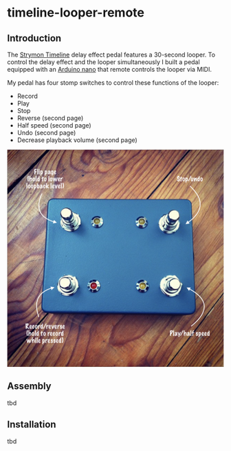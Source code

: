 # timeline-looper-remote

## Introduction

The [Strymon Timeline](https://www.strymon.net/product/timeline/) delay effect pedal features a 30-second looper.
To control the delay effect and the looper simultaneously I built a pedal equipped with an [Arduino nano](https://store.arduino.cc/usa/arduino-nano) that remote controls the looper via MIDI.

My pedal has four stomp switches to control these functions of the looper:
* Record
* Play
* Stop
* Reverse (second page)
* Half speed (second page)
* Undo (second page)
* Decrease playback volume (second page)

![alt text](img/functions.png "Functions")

## Assembly

tbd

## Installation

tbd
